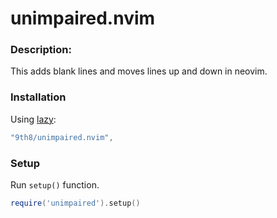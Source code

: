 # unimpaired.nvim

### Description:

This adds blank lines and moves lines up and down in neovim.

### Installation

Using [lazy](https://github.com/folke/lazy.nvim):

```lua
"9th8/unimpaired.nvim",
```
### Setup

Run `setup()` function.

```lua
require('unimpaired').setup()
```
